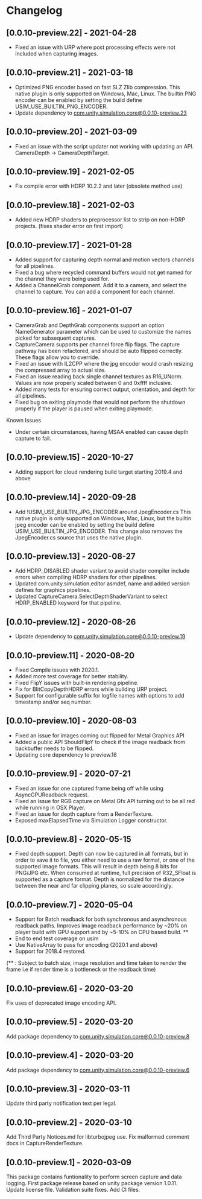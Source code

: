 # Changelog

## [0.0.10-preview.22] - 2021-04-28

- Fixed an issue with URP where post processing effects were not included when capturing images.

## [0.0.10-preview.21] - 2021-03-18

- Optimized PNG encoder based on fast SLZ Zlib compression.
  This native plugin is only supported on Windows, Mac, Linux. The builtin PNG encoder can be enabled by setting the build define USIM_USE_BUILTIN_PNG_ENCODER.
- Update dependency to com.unity.simulation.core@0.0.10-preview.23

## [0.0.10-preview.20] - 2021-03-09

- Fixed an issue with the script updater not working with updating an API. CameraDepth -> CameraDepthTarget.

## [0.0.10-preview.19] - 2021-02-05

- Fix compile error with HDRP 10.2.2 and later (obsolete method use)

## [0.0.10-preview.18] - 2021-02-03

- Added new HDRP shaders to preprocessor list to strip on non-HDRP projects. (fixes shader error on first import)

## [0.0.10-preview.17] - 2021-01-28

- Added support for capturing depth normal and motion vectors channels for all pipelines.
- Fixed a bug where recycled command buffers would not get named for the channel they were being used for.
- Added a ChannelGrab component. Add it to a camera, and select the channel to capture. You can add a component for each channel.

## [0.0.10-preview.16] - 2021-01-07

- CameraGrab and DepthGrab components support an option NameGenerator parameter which can be used to customize the names picked for subsequent captures.
- CaptureCamera supports per channel force flip flags. The capture pathway has been refactored, and should be auto flipped correctly. These flags allow you to override.
- Fixed an issue with IL2CPP where the jpg encoder would crash resizing the compressed array to actual size.
- Fixed an issue reading back single channel textures as R16_UNorm. Values are now properly scaled between 0 and 0xffff inclusive.
- Added many tests for ensuring correct output, orientation, and depth for all pipelines.
- Fixed bug on exiting playmode that would not perform the shutdown properly if the player is paused when exiting playmode.

Known Issues
- Under certain circumstances, having MSAA enabled can cause depth capture to fail.

## [0.0.10-preview.15] - 2020-10-27

- Adding support for cloud rendering build target starting 2019.4 and above

## [0.0.10-preview.14] - 2020-09-28

- Add !USIM_USE_BUILTIN_JPG_ENCODER around JpegEncoder.cs
  This native plugin is only supported on Windows, Mac, Linux, but the builtin jpeg encoder can be enabled
  by setting the build define USIM_USE_BUILTIN_JPG_ENCODER. This change also removes the JpegEncoder.cs
  source that uses the native plugin.

## [0.0.10-preview.13] - 2020-08-27

- Add HDRP_DISABLED shader variant to avoid shader compiler include errors when compiling HDRP shaders for other pipelines.
- Updated com.unity.simulation.editor asmdef, name and added version defines for graphics pipelines.
- Updated CaptureCamera.SelectDepthShaderVariant to select HDRP_ENABLED keyword for that pipeline.

## [0.0.10-preview.12] - 2020-08-26

- Update dependency to com.unity.simulation.core@0.0.10-preview.19

## [0.0.10-preview.11] - 2020-08-20

- Fixed Compile issues with 2020.1.
- Added more test coverage for better stability.
- Fixed FlipY issues with built-in rendering pipeline.
- Fix for BlitCopyDepthHDRP errors while building URP project.
- Support for configurable suffix for logfile names with options to add timestamp and/or seq number.

## [0.0.10-preview.10] - 2020-08-03

- Fixed an issue for images coming out flipped for Metal Graphics API
- Added a public API ShouldFlipY to check if the image readback from backbuffer needs to be flipped.
- Updating core dependency to preview.16

## [0.0.10-preview.9] - 2020-07-21

- Fixed an issue for one captured frame being off while using AsyncGPUReadback request.
- Fixed an issue for RGB capture on Metal Gfx API turning out to be all red while running in OSX Player.
- Fixed an issue for depth capture from a RenderTexture.
- Exposed maxElapsedTime via Simulation Logger constructor.

## [0.0.10-preview.8] - 2020-05-15

- Fixed depth support. Depth can now be captured in all formats, but in order to save it to file, 
  you either need to use a raw format, or one of the supported image formats.
  This will result in depth being 8 bits for PNG/JPG etc.
  When consumed at runtime, full precision of R32_SFloat is supported as a capture format.
  Depth is normalized for the distance between the near and far clipping planes, so scale accordingly.

## [0.0.10-preview.7] - 2020-05-04

- Support for Batch readback for both synchronous and asynchronous readback paths. Improves image readback performance by ~20% on player build with GPU support and by ~5-10% on CPU based build. **
- End to end test coverage on usim
- Use NativeArray to pass for encoding (2020.1 and above)
- Support for 2018.4 restored.

(** : Subject to batch size, image resolution and time taken to render the frame i.e if render time is a bottleneck or the readback time)

## [0.0.10-preview.6] - 2020-03-20

Fix uses of deprecated image encoding API.

## [0.0.10-preview.5] - 2020-03-20

Add package dependency to com.unity.simulation.core@0.0.10-preview.8

## [0.0.10-preview.4] - 2020-03-20

Add package dependency to com.unity.simulation.core@0.0.10-preview.6

## [0.0.10-preview.3] - 2020-03-11

Update third party notification text per legal.

## [0.0.10-preview.2] - 2020-03-10

Add Third Party Notices.md for libturbojpeg use.
Fix malformed comment docs in CaptureRenderTexture.

## [0.0.10-preview.1] - 2020-03-09

This package contains funtionality to perform screen capture and data logging.
First package release based on unity package version 1.0.11.
Update license file.
Validation suite fixes.
Add CI files.
